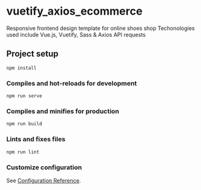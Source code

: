 # vuetify_axios_ecommerce

Responsive frontend design template for online shoes shop
Techonologies used include Vue.js, Vuetify, Sass & Axios API requests

## Project setup
```
npm install
```

### Compiles and hot-reloads for development
```
npm run serve
```

### Compiles and minifies for production
```
npm run build
```

### Lints and fixes files
```
npm run lint
```

### Customize configuration
See [Configuration Reference](https://cli.vuejs.org/config/).
